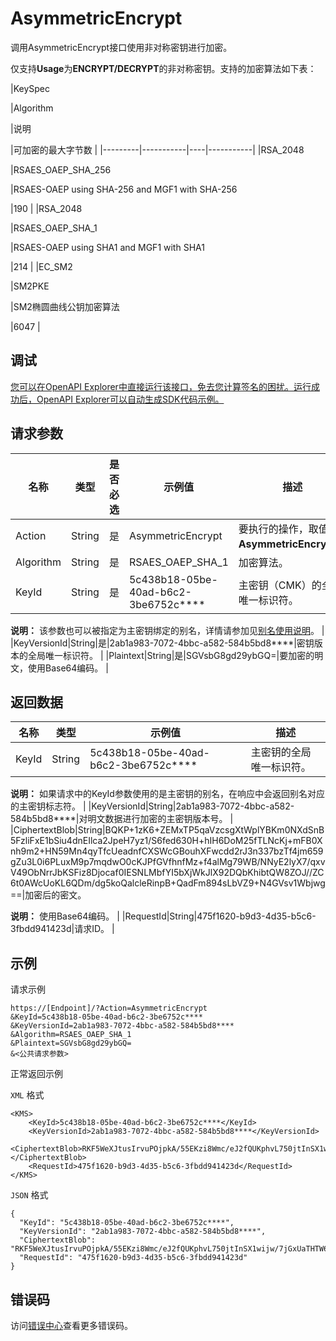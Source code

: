 # AsymmetricEncrypt

调用AsymmetricEncrypt接口使用非对称密钥进行加密。

仅支持**Usage**为**ENCRYPT/DECRYPT**的非对称密钥。支持的加密算法如下表：

|KeySpec

|Algorithm

|说明

|可加密的最大字节数 |
|---------|-----------|----|-----------|
|RSA\_2048

|RSAES\_OAEP\_SHA\_256

|RSAES-OAEP using SHA-256 and MGF1 with SHA-256

|190 |
|RSA\_2048

|RSAES\_OAEP\_SHA\_1

|RSAES-OAEP using SHA1 and MGF1 with SHA1

|214 |
|EC\_SM2

|SM2PKE

|SM2椭圆曲线公钥加密算法

|6047 |

## 调试

[您可以在OpenAPI Explorer中直接运行该接口，免去您计算签名的困扰。运行成功后，OpenAPI Explorer可以自动生成SDK代码示例。](https://api.aliyun.com/#product=Kms&api=AsymmetricEncrypt&type=RPC&version=2016-01-20)

## 请求参数

|名称|类型|是否必选|示例值|描述|
|--|--|----|---|--|
|Action|String|是|AsymmetricEncrypt|要执行的操作，取值：**AsymmetricEncrypt**。 |
|Algorithm|String|是|RSAES\_OAEP\_SHA\_1|加密算法。 |
|KeyId|String|是|5c438b18-05be-40ad-b6c2-3be6752c\*\*\*\*|主密钥（CMK）的全局唯一标识符。

 **说明：** 该参数也可以被指定为主密钥绑定的别名，详情请参加见[别名使用说明](~~68522~~)。 |
|KeyVersionId|String|是|2ab1a983-7072-4bbc-a582-584b5bd8\*\*\*\*|密钥版本的全局唯一标识符。 |
|Plaintext|String|是|SGVsbG8gd29ybGQ=|要加密的明文，使用Base64编码。 |

## 返回数据

|名称|类型|示例值|描述|
|--|--|---|--|
|KeyId|String|5c438b18-05be-40ad-b6c2-3be6752c\*\*\*\*|主密钥的全局唯一标识符。

 **说明：** 如果请求中的KeyId参数使用的是主密钥的别名，在响应中会返回别名对应的主密钥标志符。 |
|KeyVersionId|String|2ab1a983-7072-4bbc-a582-584b5bd8\*\*\*\*|对明文数据进行加密的主密钥版本号。 |
|CiphertextBlob|String|BQKP+1zK6+ZEMxTP5qaVzcsgXtWplYBKm0NXdSnB5FzliFxE1bSiu4dnEIlca2JpeH7yz1/S6fed630H+hIH6DoM25fTLNcKj+mFB0Xnh9m2+HN59Mn4qyTfcUeadnfCXSWcGBouhXFwcdd2rJ3n337bzTf4jm659gZu3L0i6PLuxM9p7mqdwO0cKJPfGVfhnfMz+f4alMg79WB/NNyE2lyX7/qxvV49ObNrrJbKSFiz8Djocaf0IESNLMbfYI5bXjWkJlX92DQbKhibtQW8ZOJ//ZC6t0AWcUoKL6QDm/dg5koQalcleRinpB+QadFm894sLbVZ9+N4GVsv1Wbjwg==|加密后的密文。

 **说明：** 使用Base64编码。 |
|RequestId|String|475f1620-b9d3-4d35-b5c6-3fbdd941423d|请求ID。 |

## 示例

请求示例

```
https://[Endpoint]/?Action=AsymmetricEncrypt
&KeyId=5c438b18-05be-40ad-b6c2-3be6752c****
&KeyVersionId=2ab1a983-7072-4bbc-a582-584b5bd8****
&Algorithm=RSAES_OAEP_SHA_1
&Plaintext=SGVsbG8gd29ybGQ=
&<公共请求参数>
```

正常返回示例

`XML` 格式

```
<KMS>
    <KeyId>5c438b18-05be-40ad-b6c2-3be6752c****</KeyId>
    <KeyVersionId>2ab1a983-7072-4bbc-a582-584b5bd8****</KeyVersionId>
    <CiphertextBlob>RKF5WeXJtusIrvuPOjpkA/55EKzi8Wmc/eJ2fQUKphvL750jtInSX1wijw/7jGxUaTHTW6tgIJl2ReN1aI1/wxqGxdzScwsMHxCBncnzQsZF+Fi4UFpI9pr4A1wc2u5Ngwyx9uA4K/kJ5bkS4NvmanxssAPZfSfbJSrAWlCP11tS0Cd54tQVGj4XK9tP9bJDKzKis1NClsOXZtNPX88kUqr3LkgFCsD07IwiePAfI2tn2fzeisje1Q7/d6VkF48c3ZE0DAmnLRujt3yRRGDaKUkI6SUDjuKD4yqBUX15/DKfJtya+JIPQGiO2IEPlhL7+NMT17U0tKtK5ZPNEwxfZw==</CiphertextBlob>
    <RequestId>475f1620-b9d3-4d35-b5c6-3fbdd941423d</RequestId>
</KMS>
```

`JSON` 格式

```
{
  "KeyId": "5c438b18-05be-40ad-b6c2-3be6752c****",
  "KeyVersionId": "2ab1a983-7072-4bbc-a582-584b5bd8****",
  "CiphertextBlob": "RKF5WeXJtusIrvuPOjpkA/55EKzi8Wmc/eJ2fQUKphvL750jtInSX1wijw/7jGxUaTHTW6tgIJl2ReN1aI1/wxqGxdzScwsMHxCBncnzQsZF+Fi4UFpI9pr4A1wc2u5Ngwyx9uA4K/kJ5bkS4NvmanxssAPZfSfbJSrAWlCP11tS0Cd54tQVGj4XK9tP9bJDKzKis1NClsOXZtNPX88kUqr3LkgFCsD07IwiePAfI2tn2fzeisje1Q7/d6VkF48c3ZE0DAmnLRujt3yRRGDaKUkI6SUDjuKD4yqBUX15/DKfJtya+JIPQGiO2IEPlhL7+NMT17U0tKtK5ZPNEwxfZw==",
  "RequestId": "475f1620-b9d3-4d35-b5c6-3fbdd941423d"
}
```

## 错误码

访问[错误中心](https://error-center.alibabacloud.com/status/product/Kms)查看更多错误码。

